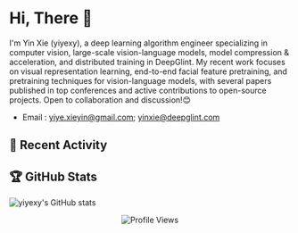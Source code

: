 # Hi, There 👋

I'm Yin Xie (yiyexy), a deep learning algorithm engineer specializing in computer vision, large-scale vision-language models, model compression & acceleration, and distributed training in DeepGlint. My recent work focuses on visual representation learning, end-to-end facial feature pretraining, and pretraining techniques for vision-language models, with several papers published in top conferences and active contributions to open-source projects. Open to collaboration and discussion!😊

- Email : yiye.xieyin@gmail.com; yinxie@deepglint.com



## 🌱 Recent Activity

<!--START_SECTION:activity-->
<!-- Actual recent commits/PRs will be automatically updated if you use GitHub Actions -->
<!--END_SECTION:activity-->



## 🏆 GitHub Stats

![yiyexy's GitHub stats](https://github-readme-stats.vercel.app/api?username=yiyexy&show_icons=true&theme=radical)

<p align="center">
  <img src="https://count.getloli.com/get/@yiyexy?theme=booru-mjg" alt="Profile Views" />
</p>


